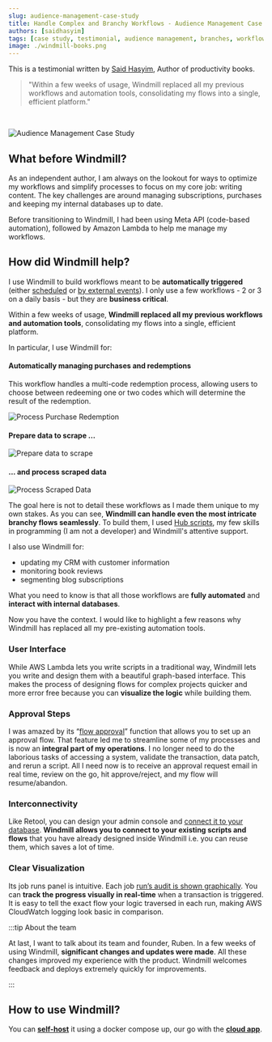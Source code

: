 ```yaml
---
slug: audience-management-case-study
title: Handle Complex and Branchy Workflows - Audience Management Case Study
authors: [saidhasyim]
tags: [case study, testimonial, audience management, branches, workflows]
image: ./windmill-books.png
---
```


This is a testimonial written by [Said Hasyim](https://saidhasyim.com/), Author of productivity books.

<!--truncate-->

> "Within a few weeks of usage, Windmill replaced all my previous workflows and automation tools, consolidating my flows into a single, efficient platform."

<br/>

![Audience Management Case Study](./0-header.jpg.webp 'Audience Management Case Study')

## What before Windmill?

As an independent author, I am always on the lookout for ways to optimize my workflows and simplify processes to focus on my core job: writing content. The key challenges are around managing subscriptions, purchases and keeping my internal databases up to date.

Before transitioning to Windmill, I had been using Meta API (code-based automation), followed by Amazon Lambda to help me manage my workflows.

## How did Windmill help?

I use Windmill to build workflows meant to be **automatically triggered** (either [scheduled](/docs/core_concepts/scheduling) or [by external events](/docs/getting_started/trigger_flows)). I only use a few workflows - 2 or 3 on a daily basis - but they are **business critical**.

Within a few weeks of usage, **Windmill replaced all my previous workflows and automation tools**, consolidating my flows into a single, efficient platform.

In particular, I use Windmill for:

#### Automatically managing purchases and redemptions

This workflow handles a multi-code redemption process, allowing users to choose between redeeming one or two codes which will determine the result of the redemption.

![Process Purchase Redemption](./process_purchase_redemption.jpg.webp 'Process Purchase Redemption')

#### Prepare data to scrape ...

![Prepare data to scrape](./prepare_data_to_scrape.jpg.webp 'Prepare data to scrape')

#### ... and process scraped data

![Process Scraped Data](./process_scraped_data.png.webp 'Process Scraped Data')

The goal here is not to detail these workflows as I made them unique to my own stakes. As you can see, **Windmill can handle even the most intricate branchy flows seamlessly**. To build them, I used [Hub scripts](https://hub.windmill.dev/), my few skills in programming (I am not a developer) and Windmill's attentive support.

I also use Windmill for:

- updating my CRM with customer information
- monitoring book reviews
- segmenting blog subscriptions

What you need to know is that all those workflows are **fully automated** and **interact with internal databases**.

Now you have the context. I would like to highlight a few reasons why Windmill has replaced all my pre-existing automation tools.

### User Interface

While AWS Lambda lets you write scripts in a traditional way, Windmill lets you write and design them with a beautiful graph-based interface. This makes the process of designing flows for complex projects quicker and more error free because you can **visualize the logic** while building them.

### Approval Steps

I was amazed by its “[flow approval](/docs/flows/flow_approval)” function that allows you to set up an approval flow. That feature led me to streamline some of my processes and is now an **integral part of my operations**. I no longer need to do the laborious tasks of accessing a system, validate the transaction, data patch, and rerun a script. All I need now is to receive an approval request email in real time, review on the go, hit approve/reject, and my flow will resume/abandon.

### Interconnectivity

Like Retool, you can design your admin console and [connect it to your database](/docs/integrations/integrations_on_windmill). **Windmill allows you to connect to your existing scripts and flows** that you have already designed inside Windmill i.e. you can reuse them, which saves a lot of time.

### Clear Visualization

Its job runs panel is intuitive. Each job [run’s audit is shown graphically](/docs/getting_started/flows_quickstart). You can **track the progress visually in real-time** when a transaction is triggered. It is easy to tell the exact flow your logic traversed in each run, making AWS CloudWatch logging look basic in comparison.

:::tip About the team

At last, I want to talk about its team and founder, Ruben. In a few weeks of using Windmill, **significant changes and updates were made**. All these changes improved my experience with the product. Windmill welcomes feedback and deploys extremely quickly for improvements.

:::

## How to use Windmill?

You can **[self-host](/docs/advanced/self_host/#deployment)** it using a docker compose up, our go with the **<a href="https://app.windmill.dev/" rel="nofollow">cloud app</a>**.
